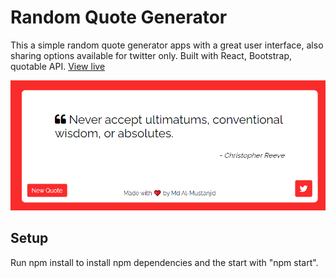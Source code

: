 # Random Quote Generator
This a simple random quote generator apps with a great user interface, also sharing options available for twitter only.
Built with React, Bootstrap, quotable API.
<a href="https://randomquotegen.onrender.com/">View live</a>
<p><img src="/public/promogen.png"alt="promo" ></img></p>

## Setup
Run npm install to install npm dependencies and the start with "npm start".
